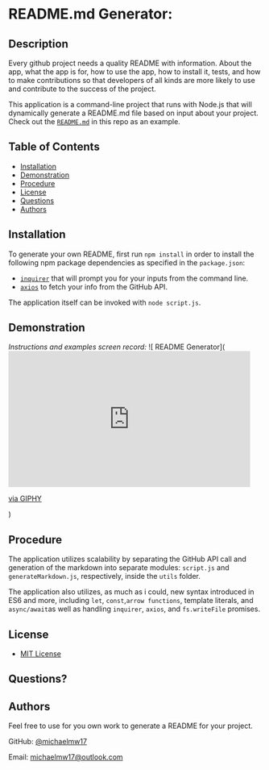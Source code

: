 # README.md Generator:

## Description 

  
Every github project needs a quality README with information. About the app, what the app is for, how to use the app, how to install it, tests, and how to make contributions so that developers of all kinds  are more likely to use and contribute to the success of the project. 

This application is a command-line project that runs with Node.js that will dynamically generate a README.md file based on input about your project. Check out the [`README.md`](https://github.com/Michaelmw17/w8homework) in this repo as an example. 


## Table of Contents

* [Installation](#installation)
* [Demonstration](#demonstration)
* [Procedure](#Procedure)
* [License](#license)
* [Questions](#questions)
* [Authors](#authors)
  

## Installation

To generate your own README, first run `npm install` in order to install the following npm package dependencies as specified in the `package.json`:

  * [`inquirer`](https://www.npmjs.com/package/inquirer) that will prompt you for your inputs from the command line.
  * [`axios`](https://www.npmjs.com/package/axios) to fetch your info from the GitHub API.

The application itself can be invoked with `node script.js`.


## Demonstration 

*Instructions and examples screen record:*
![ README Generator](<iframe src="https://giphy.com/embed/79POcLvg2yKio9PQke" width="480" height="270" frameBorder="0" class="giphy-embed" allowFullScreen></iframe><p><a href="https://giphy.com/gifs/79POcLvg2yKio9PQke">via GIPHY</a></p>)


## Procedure

The application utilizes scalability by separating the GitHub API call and generation of the markdown into separate modules: `script.js` and `generateMarkdown.js`, respectively, inside the `utils` folder.

The application also utilizes, as much as i could, new syntax introduced in ES6 and more, including `let`, `const`,`arrow functions`, template literals, and `async/await`as well as  handling `inquirer`, `axios`, and `fs.writeFile` promises.


## License

- [MIT License](https://opensource.org/licenses/MIT)



## Questions?


## Authors

Feel free to use for you own work to generate a README for your project.

GitHub: [@michaelmw17](https://github.com/Michaelmw17/w8homework)

Email: michaelmw17@outlook.com